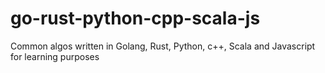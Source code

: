 # go-rust-python-cpp-scala-js
Common algos written in Golang, Rust, Python, c++, Scala and Javascript for learning purposes
